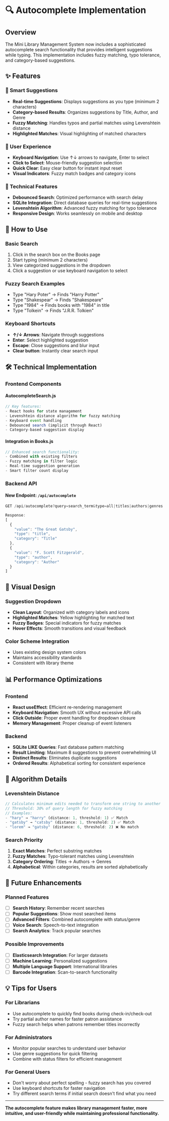 # 🔍 Autocomplete Implementation

## Overview

The Mini Library Management System now includes a sophisticated autocomplete search functionality that provides intelligent suggestions while typing. This implementation includes fuzzy matching, typo tolerance, and category-based suggestions.

## ✨ Features

### 🎯 Smart Suggestions
- **Real-time Suggestions**: Displays suggestions as you type (minimum 2 characters)
- **Category-based Results**: Organizes suggestions by Title, Author, and Genre
- **Fuzzy Matching**: Handles typos and partial matches using Levenshtein distance
- **Highlighted Matches**: Visual highlighting of matched characters

### 🚀 User Experience
- **Keyboard Navigation**: Use ↑↓ arrows to navigate, Enter to select
- **Click to Select**: Mouse-friendly suggestion selection
- **Quick Clear**: Easy clear button for instant input reset
- **Visual Indicators**: Fuzzy match badges and category icons

### 🔧 Technical Features
- **Debounced Search**: Optimized performance with search delay
- **SQLite Integration**: Direct database queries for real-time suggestions
- **Levenshtein Algorithm**: Advanced fuzzy matching for typo tolerance
- **Responsive Design**: Works seamlessly on mobile and desktop

## 📱 How to Use

### Basic Search
1. Click in the search box on the Books page
2. Start typing (minimum 2 characters)
3. View categorized suggestions in the dropdown
4. Click a suggestion or use keyboard navigation to select

### Fuzzy Search Examples
- Type "Hary Poter" → Finds "Harry Potter"
- Type "Shakespear" → Finds "Shakespeare"  
- Type "1984" → Finds books with "1984" in title
- Type "Tolkein" → Finds "J.R.R. Tolkien"

### Keyboard Shortcuts
- **↑/↓ Arrows**: Navigate through suggestions
- **Enter**: Select highlighted suggestion
- **Escape**: Close suggestions and blur input
- **Clear button**: Instantly clear search input

## 🛠 Technical Implementation

### Frontend Components

#### AutocompleteSearch.js
```javascript
// Key features:
- React hooks for state management
- Levenshtein distance algorithm for fuzzy matching
- Keyboard event handling
- Debounced search (implicit through React)
- Category-based suggestion display
```

#### Integration in Books.js
```javascript
// Enhanced search functionality:
- Combined with existing filters
- Fuzzy matching in filter logic
- Real-time suggestion generation
- Smart filter count display
```

### Backend API

#### New Endpoint: `/api/autocomplete`
```javascript
GET /api/autocomplete?query=search_term&type=all|titles|authors|genres

Response:
[
  {
    "value": "The Great Gatsby",
    "type": "title", 
    "category": "Title"
  },
  {
    "value": "F. Scott Fitzgerald",
    "type": "author",
    "category": "Author"
  }
]
```

## 🎨 Visual Design

### Suggestion Dropdown
- **Clean Layout**: Organized with category labels and icons
- **Highlighted Matches**: Yellow highlighting for matched text
- **Fuzzy Badges**: Special indicators for fuzzy matches
- **Hover Effects**: Smooth transitions and visual feedback

### Color Scheme Integration
- Uses existing design system colors
- Maintains accessibility standards
- Consistent with library theme

## 📊 Performance Optimizations

### Frontend
- **React useEffect**: Efficient re-rendering management
- **Keyboard Navigation**: Smooth UX without excessive API calls
- **Click Outside**: Proper event handling for dropdown closure
- **Memory Management**: Proper cleanup of event listeners

### Backend
- **SQLite LIKE Queries**: Fast database pattern matching
- **Result Limiting**: Maximum 8 suggestions to prevent overwhelming UI
- **Distinct Results**: Eliminates duplicate suggestions
- **Ordered Results**: Alphabetical sorting for consistent experience

## 🔄 Algorithm Details

### Levenshtein Distance
```javascript
// Calculates minimum edits needed to transform one string to another
// Threshold: 30% of query length for fuzzy matching
// Examples:
- "hary" → "harry" (distance: 1, threshold: 1) ✅ Match
- "gatsby" → "catsby" (distance: 1, threshold: 2) ✅ Match  
- "lorem" → "gatsby" (distance: 6, threshold: 2) ❌ No match
```

### Search Priority
1. **Exact Matches**: Perfect substring matches
2. **Fuzzy Matches**: Typo-tolerant matches using Levenshtein
3. **Category Ordering**: Titles → Authors → Genres
4. **Alphabetical**: Within categories, results are sorted alphabetically

## 🚀 Future Enhancements

### Planned Features
- [ ] **Search History**: Remember recent searches
- [ ] **Popular Suggestions**: Show most searched items
- [ ] **Advanced Filters**: Combined autocomplete with status/genre
- [ ] **Voice Search**: Speech-to-text integration
- [ ] **Search Analytics**: Track popular searches

### Possible Improvements
- [ ] **Elasticsearch Integration**: For larger datasets
- [ ] **Machine Learning**: Personalized suggestions
- [ ] **Multiple Language Support**: International libraries
- [ ] **Barcode Integration**: Scan-to-search functionality

## 💡 Tips for Users

### For Librarians
- Use autocomplete to quickly find books during check-in/check-out
- Try partial author names for faster patron assistance
- Fuzzy search helps when patrons remember titles incorrectly

### For Administrators  
- Monitor popular searches to understand user behavior
- Use genre suggestions for quick filtering
- Combine with status filters for efficient management

### For General Users
- Don't worry about perfect spelling - fuzzy search has you covered
- Use keyboard shortcuts for faster navigation
- Try different search terms if initial search doesn't find what you need

---

**The autocomplete feature makes library management faster, more intuitive, and user-friendly while maintaining professional functionality.**
